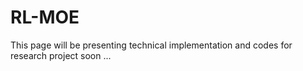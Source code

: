 # RL-MOE
This page will be presenting technical implementation and codes for research project soon ...
